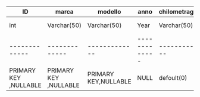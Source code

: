 <!-- Modellizzare la struttura di una tabella per memorizzare tutti i dati riguardanti delle auto usate messe in vendita da un concessionario. -->

|       ID      |     marca     |    modello    |      anno     | chilometraggio|       prezzo  |  tipo_cambio  |   descrizione |     immagine  |
| ------------- | ------------- | ------------- | ------------- | ------------- | ------------- | ------------- | ------------- | ------------- |
|      int      | Varchar(50)   | Varchar(50)   |      Year     |  Varchar(50)  |DECIMAL(10, 2) |  Varchar(50)  | Varchar(250)  | Varchar(250)  |
| ------------- | ------------- | ------------- | ------------- | ------------- | ------------- | ------------- | ------------- | ------------- |
|       PRIMARY KEY ,NULLABLE     |     PRIMARY KEY ,NULLABLE    |    PRIMARY KEY,NULLABLE    |      NULL     | defoult(0)|       NULL  |  NULL  |   NULL |     NULL  |

